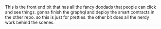 This is the front end bit that has all the fancy doodads that people can click and see things.  gonna finish the graphql and deploy the smart contracts in the other repo.  so this is just for pretties. the other bit does all the nerdy work behind the scenes.
